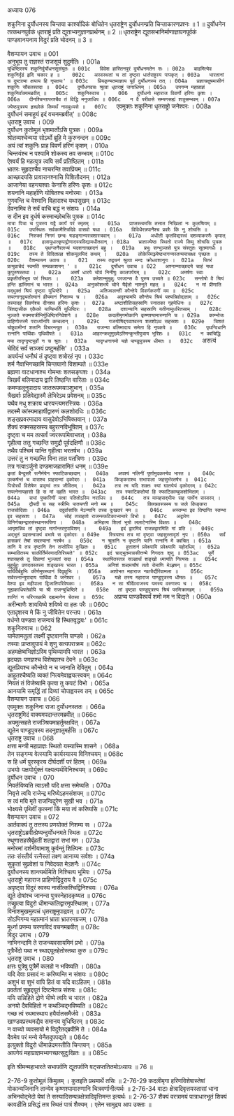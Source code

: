 अध्यायः 076

शकुनिना दुर्योधनस्य चिन्तया कार्श्यादिकं बोधितेन धृतराष्ट्रेण दुर्योधनम्प्रति चिन्ताकारणप्रश्नः ॥ 1 ॥ दुर्योधनेन तत्कथनपुर्वकं धृतराष्ट्रं प्रति द्यूताभ्यनुज्ञानप्रार्थनम् ॥ 2 ॥ धृतराष्ट्रेण द्यूतसभानिर्माणाज्ञापनपूर्वकं पाण्डवानयनाय विदुरं प्रति चोदनम् ॥ 3 ॥

वैशम्पायन उवाच ॥	001  
अनुभूय तु राज्ञस्तं राजसूयं सुदुर्मतिः ।	001a  
`युधिष्ठिरस्य शकुनिर्दुर्योधनसुसंयुतः ॥	001c  
विवेश हास्तिनपुरं दुर्योधनमतेन सः ।	002a  
बाढमित्येव शकुनिर्दृढं हृदि चकार ह ॥	002c  
अस्वस्थतां च तां दृष्ट्वा धार्तराष्ट्रस्य पापकृत् ।	003a  
भारतानां च दुष्टात्मा क्षयाय हि नृपक्षयः' ॥	003c  
प्रियकृन्मतमाज्ञाय पूर्वं दुर्योधनस्य तत् ।	004a  
प्रज्ञाचक्षुषमासीनं शकुनिः सौबलस्तदा ॥	004c  
दुर्योधनवचः श्रुत्वा धृतराष्ट्रं जनाधिपम् ।	005a  
उपगम्य महाप्राज्ञं शकुनिर्वाक्यमब्रवीत् ॥	005c  
शकुनिरुवाच ।	006  
दुर्योधनो महाराज विवर्णो हरिणः कृशः ।	006a  
दीनश्चिन्तापरश्चैव तं विद्धि मनुजाधिप ॥	006c  
न वै परीक्षसे सम्यगसह्यं शत्रुसम्भवम् ।	007a  
ज्येष्ठपुत्रस्य हृच्छोकं किमर्थं नावबुध्यसे ॥	007c  
`एवमुक्तः शकुनिना धृतराष्ट्रो जनेश्वरः ।	008a  
दुर्योधनं समाहूयं इदं वचनमब्रवीत्' ॥	008c  
धृतराष्ट्र उवाच ।	009  
दुर्योधन कुतोमूलं भृशमार्तोऽसि पुत्रक ।	009a  
श्रोतव्यश्चेन्मया सोऽर्थो ब्रूहि मे कुरुनन्दन ॥	009c  
अयं त्वां शकुनिः प्राह विवर्णं हरिणं कृशम् ।	010a  
चिन्तयंश्च न पश्यामि शोकस्य तव सम्भवम् ॥	010c  
ऐश्वर्यं हि महत्पुत्र त्वयि सर्वं प्रतिष्ठितम् ।	011a  
भ्रातरः सुहृदश्चैव नाचरन्ति तवाप्रियम् ॥	011c  
आच्छादयसि प्रावारानश्नासि पिशितौदनम् ।	012a  
आजानेया वहन्त्यश्वाः केनासि हरिणः कृशः ॥	012c  
शयनानि महार्हाणि योषितश्च मनोरमाः ।	013a  
गुणवन्ति च वेश्मानि विहाराश्च यथासुखम् ॥	013c  
देवनामिव ते सर्वं वाचि बद्धं न संशयः ।	014a  
स दीन इव दुर्धर्ष कस्माच्छोचसि पुत्रक ॥	014c  
`मात्रा पित्रा च पुत्रस्य यद्वै कार्यं परं स्मृतम् ।	015a  
प्राप्तस्त्वमसि तत्तात निखिलां नः कुलश्रियम् ॥	015c  
उपस्थितः सर्वकामैस्त्रिदिवे वासवो यथा ।	016a  
विविधैरन्नपानैश्च प्रवरैः किं नु शोचसि ॥	016c  
निरुक्तं निगमं छन्दः षडङ्गान्यस्त्रशास्त्रवान् ।	017a  
अधीती कृतविद्यस्त्वं दशव्याकरणैः कृपात् ॥	017c  
हलायुधात्कृपाद्द्रोणादस्त्रविद्यामधीतवान् ।	018a  
भ्राताज्येष्ठः स्थितो राज्ये किमु शोचसि पुत्रक ॥	018c  
पृथग्जनैरलभ्यं यदशनाच्छादनं बहु ।	019a  
प्रभुः सन्भुञ्जसे पुत्र संस्तुतः सूतमागधैः ॥	019c  
तस्य ते विदितप्रज्ञ शोकमूलमिदं कथम् ।	020a  
लोकेस्मिञ्ज्येष्ठभागन्यस्तन्ममाचक्ष्व पृच्छतः ॥	020c  
वैशम्पायन उवाच ॥	021  
तस्य तद्वचनं श्रुत्वा मन्दः क्रोधवशानुगः ।	021a  
पितरं प्रत्युवाचेदं स्वमतिं सम्प्रकाशयन् ' ॥	021c  
दुर्योधन उवाच ॥	022  
अश्नाम्याच्छादये चाहं यथा कुपुरुषस्तथा ।	022a  
अमर्षं धारये चोग्रं निनीषुः कालपर्ययम् ॥	022c  
अमर्षणः स्वाः प्रकृतीरभिभूय परं स्थितः ।	023a  
क्लेशान्मुमुक्षुः परजान्स वै पुरुष उच्यते ॥	023c  
सन्तोषो वै श्रियं हन्ति ह्यभिमानं च भारत ।	024a  
अनुक्रोशभये चोभे यैर्वृतो नाश्नुते महत् ॥	024c  
न मां प्रीणाति मद्भुक्तं श्रियं दृष्ट्वा युधिष्ठेरे ।	025a  
अतिज्वलन्तीं कौन्तेये विवर्णकरणीं मम ॥	025c  
सपत्नानृद्व्यतोत्मानं हीयमानं निशाम्य च ।	026a  
अदृश्यामपि कौन्तेय श्रियं पश्यन्निवोद्यताम् ॥	026c  
तस्मादहं विवर्णश्च दीनश्च हरिणः कृशः ।	027a  
अष्टाशीतिसहस्राणि स्नातका गृहमेधिनः ॥	027c  
त्रिंशद्दासीक एकैको यान्बिभर्ति युधिष्ठिरः ।	028a  
दशान्यानि सहस्राणि यतीनामूर्ध्वरेतसाम् ।	028c  
भुञ्जते रुक्मपात्रीभिर्युधिष्ठिरनिवेशने ॥	028e  
कदलीमृगमोकानि कृष्णश्यामारुणानि च ।	029a  
काम्भोजः प्राहिणोत्तस्मै परार्ध्यानपि कम्बलान् ।	029c  
गजयोषिद्गवाश्वस्य शतशोऽथ सहस्रशः ॥	029e  
त्रिशतं चोष्ट्रवामीनां शतानि विचरन्त्युत ।	030a  
राजन्या बलिमादाय समेता हि नृपक्षये ॥	030c  
पृथग्विधानि रत्नानि पार्थिवाः पृथिवीपते ।	031a  
आहरन्क्रतुमुख्येऽस्मिन्कुन्तीपुत्राय भूरिशः ॥	031c  
न क्वचिद्धि मया तादृग्दृष्टपूर्वो न च श्रुतः ।	032a  
यादृग्धनागमो यज्ञे पाण्डुपुत्रस्य धीमतः ॥	032c  
`असत्यं चेदिदं सर्वं सञ्जयं प्रष्टुमर्हसि' ।	033a  
अपर्यन्तं धनौघं तं दृष्ट्वा शत्रोरहं नृप ।	033c  
शर्म नैवाभिगच्छामि चिन्तयानो विशाम्पते ॥	033e  
ब्रह्मणा वाटधानाश्च गोमन्तः शतसङ्घशः ।	034a  
त्रिखर्वं बलिमादाय द्वारि तिष्ठन्ति वारिताः ॥	034c  
कमण्डलूनुपादाय जातरूपमयाञ्शुभान् ।	035a  
त्रैखर्वाः प्रतिवेद्यास्मै लेभिरेऽथ प्रवेशनम् ॥	035c  
यथैव मधु शक्राय धारयन्त्यमरस्त्रियः ।	036a  
तदस्मै कांस्यमाहार्षीद्वारुणं कलशोदधिः ॥	036c  
शङ्खप्रवरमादाय वासुदेवोऽभिषिक्तवान् ।	037a  
शैक्यं रुक्मसहस्रस्य बहुरत्नविभूषितम् ॥	037c  
दृष्ट्वा च मम तत्सर्वं ज्वररूपमिवाभवत् ।	038a  
गृहीत्वा तत्तु गच्छन्ति समुद्रौ पूर्वदक्षिणौ ॥	038c  
तथैव पश्चिमं यान्ति गृहीत्वा भरतर्षभ ।	039a  
उत्तरं तु न गच्छन्ति विना तात पतत्रिणः ।	039c  
तत्र गत्वाऽर्जुनो दण्डमाजहारामितं धनम् ॥	039e  
`कृतां बैन्दुसरै रत्नैर्मयेन स्फाटिकच्छदाम् ।	040a  
अपश्यं नलिनीं पूर्णामुदकस्येव भारत ॥	040c  
उत्कर्षन्तं च वासश्च प्राहसन्मां वृकोदरः ।	041a  
किङ्कराश्च सभापाला जहसुर्भरतर्षभ ॥	041c  
पित्रोरर्थे विशेषेण प्रावृण्वं तत्र जीवितम् ।	042a  
तत्र त्म यदि शक्तः स्यां घातयेयं वृकोदरम् ॥	042c  
सपत्नेनापहासो हि स मां दहति भारत ॥	043ac  
तत्र स्फाटिकतोयां हि स्फाटिकाम्बुजशोभिताम् ।	044a  
सभां पुष्करिणीं मत्वा पतितोऽस्मि नराधिप ॥	044c  
तत्र मामहसद्भीमः सह पार्थेन सस्वरम् ।	045a  
द्रौपदी च सह स्त्रीभिः पातयन्ती मनो मम ॥	045c  
क्लिन्नवस्त्रस्य च जले किङ्करा राजचोदिताः ।	046a  
ददुर्वासांसि मेऽन्यानि तच्च दुःखतरं मम ॥	046c  
अस्तम्भा इव तिष्ठन्ति स्तम्भा इव सहस्रशः ।	047a  
सोहं तत्राहतो राजन्स्फटिकाभ्यन्तरे विभो ॥	047c  
अद्वारेण विनिर्गच्छन्द्वारसंस्थानरूपिणा ।	048a  
अभिहत्य शिलां भूयो ललाटेनास्मि विक्षतः ॥	048c  
आमृशन्निव तां दृष्ट्वा मार्गान्तरमुपाविशम् ।	049a  
इदं द्वारमिदं राजन्नद्वारमिति मां प्रति ।	049c  
अद्भुतं प्रहसन्वाक्यं बभाषे स वृकोदरः ॥	049e  
स्त्रियश्च तत्र मां दृष्ट्वा जहसुस्तादृशं नृप ।	050a  
सर्वं हासकरं तेषां सदस्यानां नरर्षभ ॥	050c  
न श्रुतानि न दृष्टानि यानि रत्नानि मे क्वचित् ।	051a  
तानि मे तत्र दृष्टानि तेन तप्तोस्मि दुःखितः ॥	051c  
हुताशनं प्रवेक्ष्यामि प्रवेक्ष्यामि महोदधिम् ।	052a  
सम्भावितस्य चाकीर्तिर्मरणादतिरिच्यते' ॥	052c  
इदं चाद्भुतमत्रासीत्तन्मे निगदतः शृणु ॥	053ac  
पूर्णे शतसहस्रे तु विप्राणां भुञ्जतां सदा ।	054a  
स्थापितस्तत्र सञ्ज्ञार्थं शङ्खो ध्मायति नित्यसः ॥	054c  
मुहुर्मुहुः प्रणदतस्तस्य शङ्खस्य भारत ।	055a  
अनिशं शब्दमश्रौषं ततो रोमाणि मेऽहृषन् ॥	055c  
पार्थिवैर्बहुभिः कीर्णमुपस्थानं दिदृक्षुभिः ।	056a  
अशोभत महाराज नक्षत्रैर्द्यैरिवामला ॥	056c  
सर्वरत्नान्युपादाय पार्थिवा वै जनेश्वर ।	057a  
यज्ञे तस्य महाराज पाण्डुपुत्रस्य धीमतः ॥	057c  
वैश्या इव महीपाला द्विजातिपरिवेषकाः ।	058a  
न सा श्रीर्देवराजस्य यमस्य वरुणस्य च ।	058c  
गुह्यकाधिपतेर्वापि या श्री राजन्युधिष्ठिरे ॥	058e  
तां दृष्ट्वा पाण्डुपुत्रस्य श्रियं परमिक्रामहम् ।	059a  
शान्तिं न परिगच्छामि दह्यमानेन चेतसा ॥	059c  
`अप्राप्य पाण्डवैश्वर्यं शमो मम न विद्यते ।	060a  
अरीन्बाणैः शाययिष्ये शयिष्ये वा हतः परैः ॥	060c  
एतादृशस्य मे किं नु जीवितेन परन्तप ।	061a  
वर्धन्ते पाण्डवा राजन्वयं हि स्थितवृद्धयः' ॥	061c  
शकुनिरुवाच ॥	062  
यामेतामतुलां लक्ष्मीं दृष्टवानसि पाण्डवे ।	062a  
तस्याः प्राप्तावुपायं मे शृणु सत्यपराक्रम ॥	062c  
अहमक्षेष्वभिज्ञोऽस्मि पृथिव्यामपि भारत ।	063a  
हृदयज्ञः पणज्ञश्च विशेषज्ञश्च देवने ॥	063c  
द्यूतप्रियश्च कौन्तेयो न च जानाति देवितुम् ।	064a  
आहूतश्चैष्यति व्यक्तं नित्यमेवाह्वयत्स्वयम् ॥	064c  
नियतं तं विजेष्यामि कृत्वा तु कपटं विभो ।	065a  
आनयामि समृद्धिं तां दिव्यां चोपाह्वयस्व तम् ॥	065c  
वैशम्पायन उवाच ॥	066  
एवमुक्तः शकुनिना राजा दुर्योधनस्ततः ।	066a  
धृतराष्ट्रमिदं वाक्यमपदान्तरमब्रवीत् ॥	066c  
अयमुत्सहते राजञ्श्रियमाहर्तुमक्षवित् ।	067a  
द्यूतेन पाण्डुपुत्रस्य तदनुज्ञातुमर्हसि ॥	067c  
धृतराष्ट्र उवाच ॥	068  
क्षत्ता मन्त्री महाप्राज्ञः स्थितो यस्यास्मि शासने ।	068a  
तेन सङ्गम्य वेत्स्यामि कार्यस्यास्य विनिश्चयम् ॥	068c  
स हि धर्मं पुरस्कृत्य दीर्घदर्शी परं हितम् ।	069a  
उभयोः पक्षयोर्युक्तं वक्ष्यत्यर्थविनिश्चयम् ॥	069c  
दुर्योधन उवाच ।	070  
निवर्तयिष्यति त्वाऽसौ यदि क्षत्ता समेष्यति ।	070a  
निवृत्ते त्वयि राजेन्द्र मरिष्येऽहमसंशयम् ॥	070c  
स त्वं मयि मृते राजन्विदुरेण सुखी भव ।	071a  
भोक्ष्यसे पृथिवीं कृत्स्नां किं मया त्वं करिष्यसि ॥	071c  
वैशम्पायन उवाच ॥	072  
आर्तवाक्यं तु तत्तस्य प्रणयोक्तं निशम्य सः ।	072a  
धृतराष्ट्रोऽब्रवीत्प्रेष्यन्दुर्योधनमते स्थितः ॥	072c  
स्थूणासहस्रैर्बृहतीं शतद्वारां सभां मम ।	073a  
मनोरमां दर्शनीयामाशु कुर्वन्तुं शिल्पिनः ॥	073c  
ततः संस्तीर्य रत्नैस्तां तक्ष्ण आनाय्य सर्वशः ।	074a  
सुकृतां सुप्रवेशां च निवेदयत मेऽशनैः ॥	074c  
दूर्योधनस्य शान्त्यर्थमिति निश्चित्य भूमिपः ।	075a  
धृतराष्ट्रो महाराज प्राहिणोद्विदुराय वै ॥	075c  
अपृष्ट्वा विदुरं स्वस्य नासीत्कश्चिद्विनिश्चयः ।	076a  
द्यूते दोषांश्च जानन्स पुत्रस्नेहादकृष्यत ॥	076c  
तच्छ्रुत्वा विदुरो धीमान्कलिद्वारमुपस्थितम् ।	077a  
विनाशमुखमुत्पन्नं धृतराष्ट्रमुपाद्रवत् ॥	077c  
सोऽभिगम्य महात्मानं भ्राता भ्रातरमग्रजम् ।	078a  
मूर्ध्ना प्रणम्य चरणाविदं वचनमब्रवीत् ॥	078c  
विदुर उवाच ।	079  
नाभिनन्दामि ते राजन्व्यवसायमिमं प्रभो ।	079a  
पुत्रैर्भेदो यथा न स्थाद्द्यूतहेतोस्तथा कुरु ॥	079c  
धृतराष्ट्र उवाच ।	080  
क्षत्तः पुत्रेषु पुत्रैर्मे कलहो न भविष्यति ।	080a  
यदि देवाः प्रसादं नः करिष्यन्ति न संशयः ॥	080c  
अशुभं वा शुभं वापि हितं वा यदि वाऽहितम् ।	081a  
प्रवर्ततां सुहृद्द्यूतं दिष्टमेतन्न संशयः ॥	081c  
मयि सन्निहिते द्रोणे भीष्मे त्वयि च भारत ।	082a  
अनयो दैवविहितो न कथञ्चिद्भविष्यति ॥	082c  
गच्छ त्वं रथमास्थाय हयैर्वातसमैर्जवे ।	083a  
खाण्डवप्रस्थमद्यैव समानय युधिष्ठिरम् ॥	083c  
न वाच्यो व्यवसायो मे विदुरैतद्ब्रवीमि ते ।	084a  
दैवमेव परं मन्ये येनैतदुपपद्यते ॥	084c  
इत्युक्तो विदुरो धीमान्नेदमस्तीति चिन्तयन् ।	085a  
आपगेयं महाप्राज्ञमभ्यगच्छत्सुदुःखितः ॥ ॥	085c  

इति श्रीमन्महाभारते सभापर्वणि द्यूतपर्वणि षट्सप्ततितमोऽध्यायः ॥ 76 ॥

2-76-9 कुतोमूलं किंमुलम् । कुतइति प्रथमार्थे तसिः ॥ 2-76-29 कदलीमृगा हरिणविशेषास्तेषां मोकान्यजिनानि तान्येव कृष्णश्यामारुणानि चित्रवर्णानीत्यर्थः ॥ 2-76-34 वाटाः क्षेत्रादिवृत्तयस्तासां धाना अभिनवोद्भेदो येषां ते सस्यादिसम्पन्नक्षेत्रादिवृत्तिमन्त इत्यर्थः ॥ 2-76-37 शैक्यं वरत्रामयं पात्राधारभूतं शिक्यं कावडीति प्रसिद्धं तत्र स्थितं पात्रं शैक्यम् । एतेन सामुद्र्य आप उक्ताः ॥
